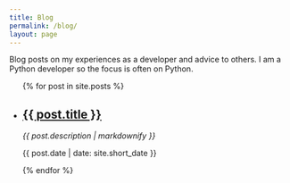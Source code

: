 ```yaml
---
title: Blog
permalink: /blog/
layout: page
---
```


Blog posts on my experiences as a developer and advice to others. I am a Python developer so the focus is often on Python.

<ul>
    {% for post in site.posts %}
    <li>
        <h2 class="post-title p-name"><a href="{{ post.url | relative_url }}">{{ post.title }}</a></h2>
        <i>{{ post.description | markdownify }}</i>
        <p class="post-meta">{{ post.date | date: site.short_date }}</p>
    </li>
    {% endfor %}
</ul>
